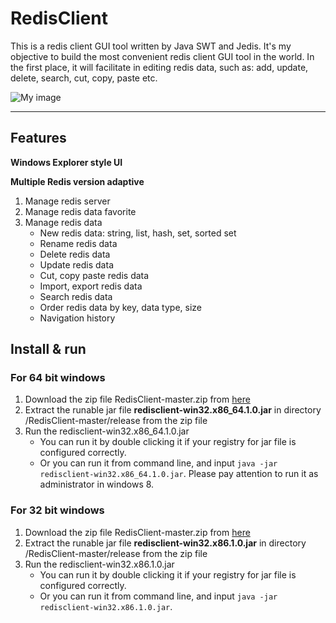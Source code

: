 # RedisClient


This is a redis client GUI tool written by Java SWT and Jedis. It's my objective to build the most convenient redis client GUI tool in the world. In the first place, it will facilitate in editing redis data, such as: add, update, delete, search, cut, copy, paste etc.

![My image](https://github.com/caoxinyu/RedisClient/raw/master/src/main/resources/screen.png)

--------

## Features

**Windows Explorer style UI**

**Multiple Redis version adaptive**

 1. Manage redis server
 2. Manage redis data favorite
 3. Manage redis data
 	* New redis data: string, list, hash, set, sorted set
 	* Rename redis data 
 	* Delete redis data
 	* Update redis data
 	* Cut, copy paste redis data
 	* Import, export redis data
 	* Search redis data
 	* Order redis data by key, data type, size
 	* Navigation history


## Install & run

### For 64 bit windows
 1. Download the zip file RedisClient-master.zip from [here](https://github.com/caoxinyu/RedisClient/archive/master.zip)
 2. Extract the runable jar file **redisclient-win32.x86_64.1.0.jar** in directory /RedisClient-master/release from the zip file
 3. Run the redisclient-win32.x86_64.1.0.jar
 	* You can run it by double clicking it if your registry for jar file is configured correctly.
 	* Or you can run it from command line, and input `java -jar redisclient-win32.x86_64.1.0.jar`. Please pay attention to run it as administrator in windows 8.
 	
### For 32 bit windows
 1. Download the zip file RedisClient-master.zip from [here](https://github.com/caoxinyu/RedisClient/archive/master.zip)
 2. Extract the runable jar file **redisclient-win32.x86.1.0.jar** in directory /RedisClient-master/release from the zip file
 3. Run the redisclient-win32.x86.1.0.jar
 	* You can run it by double clicking it if your registry for jar file is configured correctly.
 	* Or you can run it from command line, and input `java -jar redisclient-win32.x86.1.0.jar`. 
